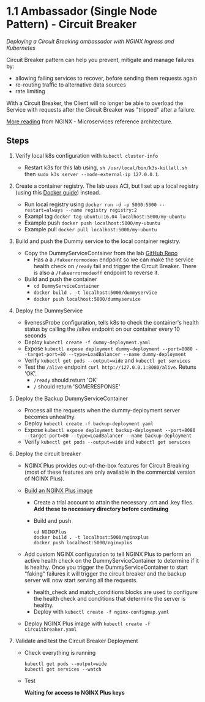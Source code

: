 # 1.1 Ambassador (Single Node Pattern) - Circuit Breaker

_Deploying a Circuit Breaking ambassador with NGINX Ingress and Kubernetes_

Circuit Breaker pattern can help you prevent, mitigate and manage failures by:

- allowing failing services to recover, before sending them requests again
- re-routing traffic to alternative data sources
- rate limiting

With a Circuit Breaker, the Client will no longer be able to overload the Service with requests after the Circuit Breaker was "tripped" after a failure.

[More reading](https://www.nginx.com/blog/introducing-the-nginx-microservices-reference-architecture/) from NGINX - Microservices reference architecture.

## Steps

1.  Verify local k8s configuration with `kubectl cluster-info`

    - Restart k3s for this lab using, `sh /usr/local/bin/k3s-killall.sh` then `sudo k3s server --node-external-ip 127.0.0.1`.

2.  Create a container registry. The lab uses ACI, but I set up a local registry (using this [Docker guide](https://docs.docker.com/registry/deploying/)) instead.

    - Run local registry using `docker run -d -p 5000:5000 --restart=always --name registry registry:2`
    - Exampl tag `docker tag ubuntu:16.04 localhost:5000/my-ubuntu`
    - Example push `docker push localhost:5000/my-ubuntu`
    - Example pull `docker pull localhost:5000/my-ubuntu`

3.  Build and push the Dummy service to the local container registry.

    - Copy the DummyServiceContainer from the lab [GitHub Repo](https://github.com/brendandburns/designing-distributed-systems-labs/tree/master/1.%20Single%20Node%20Pattern/1.2.%20Circuit%20Breaker)
      - Has a a `/fakeerrormodeon` endpoint so we can make the service health check on `/ready` fail and trigger the Circuit Breaker. There is also a `/fakeerrormodeoff` endpoint to reverse it.
    - Build and push the container
      - `cd DummyServiceContainer`
      - `docker build . -t localhost:5000/dummyservice`
      - `docker push localhost:5000/dummyservice`

4.  Deploy the DummyService

    - livenessProbe configuration, tells k8s to check the container's health status by calling the /alive endpoint on our container every 10 seconds
    - Deploy `kubectl create -f dummy-deployment.yaml`
    - Expose `kubectl expose deployment dummy-deployment --port=8080 --target-port=80 --type=LoadBalancer --name dummy-deployment`
    - Verify `kubectl get pods --output=wide` and `kubectl get services`
    - Test the `/alive` endpoint `curl http://127.0.0.1:8080/alive`. Retuns 'OK'.
      - `/ready` should return 'OK'
      - `/` should return 'SOMERESPONSE'

5.  Deploy the Backup DummyServiceContainer

    - Process all the requests when the dummy-deployment server becomes unhealthy.
    - Deploy `kubectl create -f backup-deployment.yaml`
    - Expose `kubectl expose deployment backup-deployment --port=8080 --target-port=80 --type=LoadBalancer --name backup-deployment`
    - Verify `kubectl get pods --output=wide` and `kubectl get services`

6.  Deploy the circuit breaker

    - NGINX Plus provides out-of-the-box features for Circuit Breaking (most of these features are only available in the commercial version of NGINX Plus).
    - [Build an NGINX Plus image](https://www.nginx.com/blog/deploying-nginx-nginx-plus-docker/)

      - Create a trial account to attain the necessary .crt and .key files. **Add these to necessary directory before continuing**
      - Build and push

            cd NGINXPlus
            docker build . -t localhost:5000/nginxplus
            docker push localhost:5000/nginxplus

    - Add custom NGINX configuration to tell NGINX Plus to perform an active health check on the DummyServiceContainer to determine if it is healthy. Once you trigger the DummyServiceContainer to start "faking" failures it will trigger the circuit breaker and the backup server will now start serving all the requests.

      - health_check and match_conditions blocks are used to configure the health check and conditions that determine the server is healthy.
      - Deploy with `kubectl create -f nginx-configmap.yaml`

    - Deploy NGINX Plus image with `kubectl create -f circuitbreaker.yaml`

7.  Validate and test the Circuit Breaker Deployment

    - Check everything is running

          kubectl get pods --output=wide
          kubectl get services --watch

    - Test

      **Waiting for access to NGINX Plus keys**
